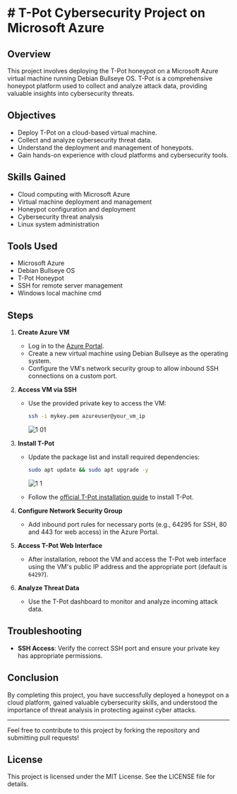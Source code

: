 # # T-Pot Cybersecurity Project on Microsoft Azure

## Overview

This project involves deploying the T-Pot honeypot on a Microsoft Azure virtual machine running Debian Bullseye OS. T-Pot is a comprehensive honeypot platform used to collect and analyze attack data, providing valuable insights into cybersecurity threats.

## Objectives

- Deploy T-Pot on a cloud-based virtual machine.
- Collect and analyze cybersecurity threat data.
- Understand the deployment and management of honeypots.
- Gain hands-on experience with cloud platforms and cybersecurity tools.

## Skills Gained

- Cloud computing with Microsoft Azure
- Virtual machine deployment and management
- Honeypot configuration and deployment
- Cybersecurity threat analysis
- Linux system administration

## Tools Used

- Microsoft Azure
- Debian Bullseye OS
- T-Pot Honeypot
- SSH for remote server management
- Windows local machine cmd

## Steps

1. **Create Azure VM**
   - Log in to the [Azure Portal](https://portal.azure.com).
   - Create a new virtual machine using Debian Bullseye as the operating system.
   - Configure the VM's network security group to allow inbound SSH connections on a custom port.

2. **Access VM via SSH**
   - Use the provided private key to access the VM:
     ```sh
     ssh -i mykey.pem azureuser@your_vm_ip
     ```
     ![1 01](https://github.com/wil1a4/Honeypot-project/assets/129964763/23b0614e-f271-4721-8daf-b7fa3c6babcd)

3. **Install T-Pot**
   - Update the package list and install required dependencies:
     ```sh
     sudo apt update && sudo apt upgrade -y
     ```
     ![1 1](https://github.com/wil1a4/Honeypot-project/assets/129964763/dc7fa752-2804-4a53-bd46-79cd8c6f0684)

   - Follow the [official T-Pot installation guide](https://github.com/telekom-security/tpotce) to install T-Pot.

5. **Configure Network Security Group**
   - Add inbound port rules for necessary ports (e.g., 64295 for SSH, 80 and 443 for web access) in the Azure Portal.
   

6. **Access T-Pot Web Interface**
   - After installation, reboot the VM and access the T-Pot web interface using the VM's public IP address and the appropriate port (default is `64297`).

7. **Analyze Threat Data**
   - Use the T-Pot dashboard to monitor and analyze incoming attack data.

## Troubleshooting

- **SSH Access**: Verify the correct SSH port and ensure your private key has appropriate permissions.

## Conclusion

By completing this project, you have successfully deployed a honeypot on a cloud platform, gained valuable cybersecurity skills, and understood the importance of threat analysis in protecting against cyber attacks.

---

Feel free to contribute to this project by forking the repository and submitting pull requests!

## License

This project is licensed under the MIT License. See the LICENSE file for details.


